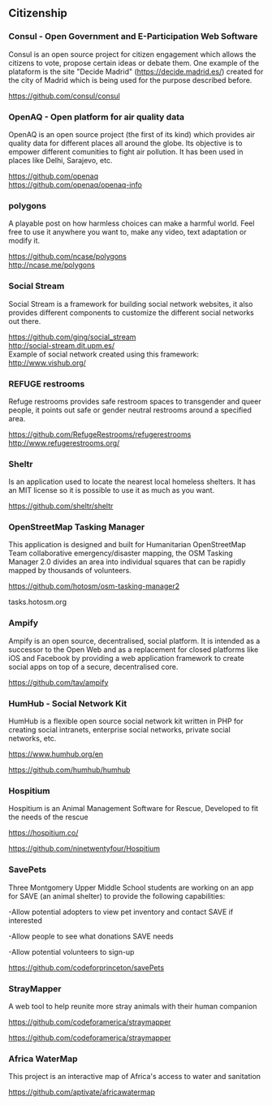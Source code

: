 
## Citizenship

### Consul - Open Government and E-Participation Web Software 

Consul is an open source project for citizen engagement which allows the citizens to 
vote, propose certain ideas or debate them. One example of the plataform is the site 
"Decide Madrid" (https://decide.madrid.es/) created for the city of Madrid which is being used 
for the purpose described before.

https://github.com/consul/consul

### OpenAQ - Open platform for air quality data

OpenAQ is an open source project (the first of its kind) which provides air quality data for different 
places all around the globe. Its objective is to empower different comunities to fight air pollution.
It has been used in places like Delhi, Sarajevo, etc. 

https://github.com/openaq  
https://github.com/openaq/openaq-info

### polygons

A playable post on how harmless choices can make a harmful world.
Feel free to use it anywhere you want to, make any video, text adaptation or modify it.

https://github.com/ncase/polygons   
http://ncase.me/polygons 

### Social Stream

Social Stream is a framework for building social network websites, it also provides different components to customize
the different social networks out there.

https://github.com/ging/social_stream  
http://social-stream.dit.upm.es/  
Example of social network created using this framework: http://www.vishub.org/  

### REFUGE restrooms

Refuge restrooms provides safe restroom spaces to transgender and queer people, it points out safe or gender neutral
restrooms around a specified area.

https://github.com/RefugeRestrooms/refugerestrooms  
http://www.refugerestrooms.org/      
     
### Sheltr

Is an application used to locate the nearest local homeless shelters. It has an MIT license so it is possible to use
it as much as you want.

https://github.com/sheltr/sheltr   


### OpenStreetMap Tasking Manager

This application is designed and built for Humanitarian OpenStreetMap Team collaborative emergency/disaster mapping, the OSM Tasking Manager 2.0 divides an area into individual squares that can be rapidly mapped by thousands of volunteers. 

https://github.com/hotosm/osm-tasking-manager2

tasks.hotosm.org

### Ampify    
 
 
Ampify is an open source, decentralised, social platform. It is intended as a successor to the Open Web and as a replacement for closed platforms like iOS and Facebook by providing a web application framework to create social apps on top of a secure, decentralised core.    

https://github.com/tav/ampify      


### HumHub - Social Network Kit

HumHub is a flexible open source social network kit written in PHP for creating social intranets, enterprise social networks,
private social networks, etc.

https://www.humhub.org/en

https://github.com/humhub/humhub

### Hospitium

Hospitium is an Animal Management Software for Rescue, Developed to fit the needs of the rescue

https://hospitium.co/

https://github.com/ninetwentyfour/Hospitium

### SavePets

Three Montgomery Upper Middle School students are working on an app for SAVE (an animal shelter) to provide the following capabilities:

-Allow potential adopters to view pet inventory and contact SAVE if interested

-Allow people to see what donations SAVE needs

-Allow potential volunteers to sign-up

https://github.com/codeforprinceton/savePets

### StrayMapper

A web tool to help reunite more stray animals with their human companion

https://github.com/codeforamerica/straymapper

https://github.com/codeforamerica/straymapper

### Africa WaterMap

This project is an interactive map of Africa's access to water and sanitation 

https://github.com/aptivate/africawatermap
